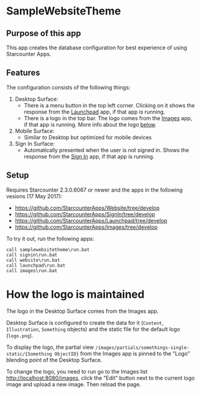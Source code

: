 # SampleWebsiteTheme

## Purpose of this app

This app creates the database configuration for best experience of using Starcounter Apps. 

## Features

The configuration consists of the following things:

1. Desktop Surface:
    - There is a menu button in the top left corner. Clicking on it shows the response from the [Launchpad](https://github.com/StarcounterApps/Launchpad) app, if that app is running.
    - There is a logo in the top bar. The logo comes from the [Images](https://github.com/StarcounterApps/Images) app, if that app is running. More info about the logo [below](#How-the-logo-is-maintained).
2. Mobile Surface:
    - Similar to Desktop but optimized for mobile devices
3. Sign In Surface:
    - Automatically presented when the user is not signed in. Shows the response from the [Sign In](https://github.com/StarcounterApps/SignIn) app, if that app is running.

## Setup

Requires Starcounter 2.3.0.6067 or newer and the apps in the following vesions (17 May 2017):

- https://github.com/StarcounterApps/Website/tree/develop  
- https://github.com/StarcounterApps/SignIn/tree/develop  
- https://github.com/StarcounterApps/Launchpad/tree/develop  
- https://github.com/StarcounterApps/Images/tree/develop

To try it out, run the following apps:

```batch
call samplewebsitetheme\run.bat
call signin\run.bat
call website\run.bat
call launchpad\run.bat
call images\run.bat
```

# How the logo is maintained

The logo in the Desktop Surface comes from the Images app.

Desktop Surface is configured to create the data for it (`Content`, `Illustration`, `Something` objects) and the static file for the default logo (`logo.png`).

To display the logo, the partial view `/images/partials/somethings-single-static/{Something ObjectID}` from the Images app is pinned to the "Logo" blending point of the Desktop Surface.

To change the logo, you need to run go to the Images list [http://localhost:8080/images](http://localhost:8080/images), click the "Edit" button next to the current logo image and upload a new image. Then reload the page.